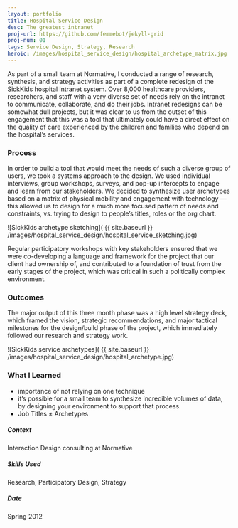 ```yaml
---
layout: portfolio
title: Hospital Service Design
desc: The greatest intranet
proj-url: https://github.com/femmebot/jekyll-grid
proj-num: 01
tags: Service Design, Strategy, Research
heroic: /images/hospital_service_design/hospital_archetype_matrix.jpg
---
```


As part of a small team at Normative, I conducted a range of research, synthesis, and strategy activities as part of a complete redesign of the SickKids hospital intranet system. Over 8,000 healthcare providers, researchers, and staff with a very diverse set of needs rely on the intranet to communicate, collaborate, and do their jobs. Intranet redesigns can be somewhat dull projects, but it was clear to us from the outset of this engagement that this was a tool that ultimately could have a direct effect on the quality of care experienced by the children and families who depend on the hospital’s services.

### Process
In order to build a tool that would meet the needs of such a diverse group of users, we took a systems approach to the design. We used individual interviews, group workshops, surveys, and pop-up intercepts to engage and learn from our stakeholders. We decided to synthesize user archetypes based on a matrix of physical mobility and engagement with technology — this allowed us to design for a much more focused pattern of needs and constraints, vs. trying to design to people’s titles, roles or the org chart.

![SickKids archetype sketching]( {{ site.baseurl }} /images/hospital_service_design/hospital_service_sketching.jpg)

Regular participatory workshops with key stakeholders ensured that we were co-developing a language and framework for the project that our client had ownership of, and contributed to a foundation of trust from the early stages of the project, which was critical in such a politically complex environment.

### Outcomes
The major output of this three month phase was a high level strategy deck, which framed the vision, strategic recommendations, and major tactical milestones for the design/build phase of the project, which immediately followed our research and strategy work.

![SickKids service archetypes]( {{ site.baseurl }} /images/hospital_service_design/hospital_archetype.jpg)

### What I Learned
* importance of not relying on one technique
* it’s possible for a small team to synthesize incredible volumes of data, by designing your environment to support that process.
* Job Titles ≠ Archetypes


##### Context
Interaction Design consulting at Normative

##### Skills Used
Research, Participatory Design, Strategy

##### Date
Spring 2012